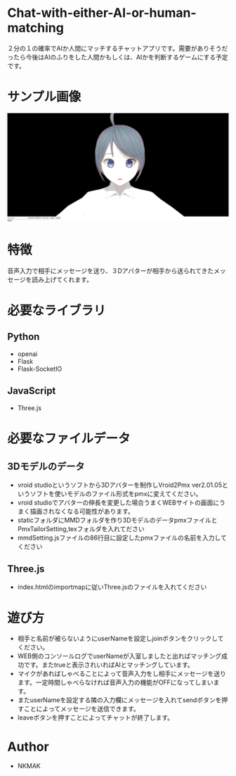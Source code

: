 # Chat-with-either-AI-or-human-matching

２分の１の確率でAIか人間にマッチするチャットアプリです。需要がありそうだったら今後はAIのふりをした人間かもしくは、AIかを判断するゲームにする予定です。

# サンプル画像

![サンプル](sample1.png "sample1")

# 特徴

音声入力で相手にメッセージを送り、３Dアバターが相手から送られてきたメッセージを読み上げてくれます。

# 必要なライブラリ
## Python
* openai
* Flask
* Flask-SocketIO

## JavaScript
* Three.js

# 必要なファイルデータ
## 3Dモデルのデータ
* vroid studioというソフトから3Dアバターを制作しVroid2Pmx ver2.01.05というソフトを使いモデルのファイル形式をpmxに変えてください。
* vroid studioでアバターの伸長を変更した場合うまくWEBサイトの画面にうまく描画されなくなる可能性があります。
* staticフォルダにMMDフォルダを作り3DモデルのデータpmxファイルとPmxTailorSetting,texフォルダを入れてださい
* mmdSetting.jsファイルの86行目に設定したpmxファイルの名前を入力してください

## Three.js
* index.htmlのimportmapに従いThree.jsのファイルを入れてください
  
# 遊び方
* 相手と名前が被らないようにuserNameを設定しjoinボタンをクリックしてください。
* WEB側のコンソールログでuserNameが入室しましたと出ればマッチング成功です。またtrueと表示されいればAIとマッチングしています。
* マイクがあればしゃべることによって音声入力をし相手にメッセージを送ります。一定時間しゃべらなければ音声入力の機能がOFFになってしまいます。
* またuserNameを設定する隣の入力欄にメッセージを入れてsendボタンを押すことによってメッセージを送信できます。
* leaveボタンを押すことによってチャットが終了します。

# Author

* NKMAK
